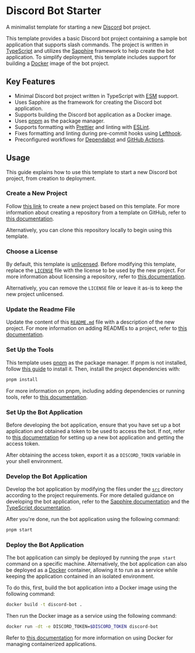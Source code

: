 # Discord Bot Starter

A minimalist template for starting a new [Discord](https://discord.com/) bot project.

This template provides a basic Discord bot project containing a sample bot application that supports slash commands. The project is written in [TypeScript](https://www.typescriptlang.org/) and utilizes the [Sapphire](https://sapphirejs.dev/) framework to help create the bot application. To simplify deployment, this template includes support for building a [Docker](https://www.docker.com/) image of the bot project.

## Key Features

- Minimal Discord bot project written in TypeScript with [ESM](https://nodejs.org/api/esm.html) support.
- Uses Sapphire as the framework for creating the Discord bot application.
- Supports building the Discord bot application as a Docker image.
- Uses [pnpm](https://pnpm.io/) as the package manager.
- Supports formatting with [Prettier](https://prettier.io/) and linting with [ESLint](https://eslint.org/).
- Fixes formatting and linting during pre-commit hooks using [Lefthook](https://lefthook.dev/).
- Preconfigured workflows for [Dependabot](https://docs.github.com/en/code-security/dependabot) and [GitHub Actions](https://github.com/features/actions).

## Usage

This guide explains how to use this template to start a new Discord bot project, from creation to deployment.

### Create a New Project

Follow [this link](https://github.com/new?template_name=discord-bot-starter&template_owner=threeal) to create a new project based on this template. For more information about creating a repository from a template on GitHub, refer to [this documentation](https://docs.github.com/en/repositories/creating-and-managing-repositories/creating-a-repository-from-a-template).

Alternatively, you can clone this repository locally to begin using this template.

### Choose a License

By default, this template is [unlicensed](https://unlicense.org/). Before modifying this template, replace the [`LICENSE`](./LICENSE) file with the license to be used by the new project. For more information about licensing a repository, refer to [this documentation](https://docs.github.com/en/repositories/managing-your-repositorys-settings-and-features/customizing-your-repository/licensing-a-repository).

Alternatively, you can remove the `LICENSE` file or leave it as-is to keep the new project unlicensed.

### Update the Readme File

Update the content of this [`README.md`](./README.md) file with a description of the new project. For more information on adding READMEs to a project, refer to [this documentation](https://docs.github.com/en/repositories/managing-your-repositorys-settings-and-features/customizing-your-repository/about-readmes).

### Set Up the Tools

This template uses [pnpm](https://pnpm.io/) as the package manager. If pnpm is not installed, follow [this guide](https://pnpm.io/installation) to install it. Then, install the project dependencies with:

```sh
pnpm install
```

For more information on pnpm, including adding dependencies or running tools, refer to [this documentation](https://pnpm.io/pnpm-cli).

### Set Up the Bot Application

Before developing the bot application, ensure that you have set up a bot application and obtained a token to be used to access the bot. If not, refer to [this documentation](https://discord.com/developers/docs/quick-start/getting-started) for setting up a new bot application and getting the access token.

After obtaining the access token, export it as a `DISCORD_TOKEN` variable in your shell environment.

### Develop the Bot Application

Develop the bot application by modifying the files under the [`src`](./src) directory according to the project requirements. For more detailed guidance on developing the bot application, refer to the [Sapphire documentation](https://sapphirejs.dev/docs/General/Welcome) and the [TypeScript documentation](https://www.typescriptlang.org/docs/).

After you're done, run the bot application using the following command:

```sh
pnpm start
```

### Deploy the Bot Application

The bot application can simply be deployed by running the `pnpm start` command on a specific machine. Alternatively, the bot application can also be deployed as a [Docker](https://www.docker.com/) container, allowing it to run as a service while keeping the application contained in an isolated environment.

To do this, first, build the bot application into a Docker image using the following command:

```sh
docker build -t discord-bot .
```

Then run the Docker image as a service using the following command:

```sh
docker run -dt -e DISCORD_TOKEN=$DISCORD_TOKEN discord-bot
```

Refer to [this documentation](https://docs.docker.com/guides/) for more information on using Docker for managing containerized applications.
